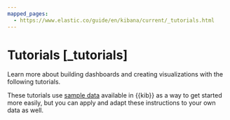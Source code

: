 ```yaml
---
mapped_pages:
  - https://www.elastic.co/guide/en/kibana/current/_tutorials.html
---
```


# Tutorials [_tutorials]

Learn more about building dashboards and creating visualizations with the following tutorials.

These tutorials use [sample data](overview/kibana-quickstart.md#gs-get-data-into-kibana) available in {{kib}} as a way to get started more easily, but you can apply and adapt these instructions to your own data as well.



